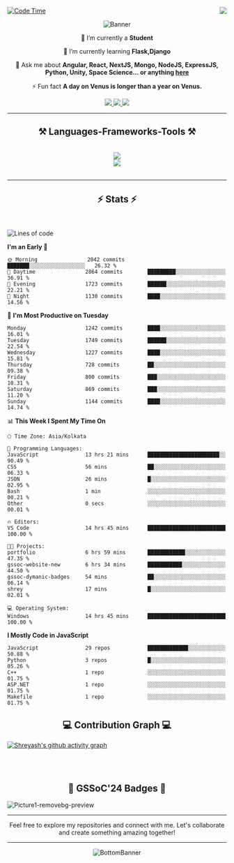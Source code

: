 <div>
 
<img align="right" src="https://visitor-badge.laobi.icu/badge?page_id=shreyash3087.shreyash3087" />

 [![Code Time](https://wakatime.com/badge/user/cd5f70df-e644-46f4-a03b-e1ce78615131.svg)](https://wakatime.com/@cd5f70df-e644-46f4-a03b-e1ce78615131)
 
</div>


<div align="center">
 
![Banner](https://github.com/user-attachments/assets/fe33d289-b057-4d85-ad76-3103802aa9e1)

</div>


<div align="center">
 
 🔭 I’m currently a **Student** 
 
 🌱 I’m currently learning **Flask,Django**

💬 Ask me about **Angular, React, NextJS, Mongo, NodeJS, ExpressJS, Python, Unity, Space Science... or anything [here](https://github.com/shreyash3087/shreyash3087/issues)**

⚡ Fun fact **A day on Venus is longer than a year on Venus.**

</div>
 
<div align="center"> 
  <a href="mailto:shreyash3087@gmail.com">
    <img src="https://img.shields.io/badge/Gmail-333333?style=for-the-badge&logo=gmail&logoColor=red" />
  </a>
  <a href="https://www.linkedin.com/in/shreyash-srivastava-1a1161280" target="_blank">
    <img src="https://img.shields.io/badge/LinkedIn-0077B5?style=for-the-badge&logo=linkedin&logoColor=white" target="_blank" />
  </a>
  <a href="https://github.com/shreyash3087" target="_blank">
     <img src="https://img.shields.io/badge/Github-FF5722?style=for-the-badge&logo=github&logoColor=white" target="_blank" />
  </a>
</div>
<hr/>
 
<h2 align="center">⚒️ Languages-Frameworks-Tools ⚒️</h2>
<br/>
<div align="center">
    <img src="https://skillicons.dev/icons?i=react,bootstrap,html,css,vscode,github,figma,cpp,vercel,netlify" /><br>
    <img src="https://skillicons.dev/icons?i=tailwind,git,nodejs,python,javascript,typescript,express,firebase,mongodb,nextjs,unity,azure,blender" /><br>
</div>

<br/>
<hr/>

<h2 align="center">⚡ Stats ⚡</h2>

<br>
<div>
 
 
<!--START_SECTION:waka-->
![Lines of code](https://img.shields.io/badge/From%20Hello%20World%20I%27ve%20Written-4.9%20million%20lines%20of%20code-blue)

**I'm an Early 🐤** 

```text
🌞 Morning                2042 commits        ███████░░░░░░░░░░░░░░░░░░   26.32 % 
🌆 Daytime                2864 commits        █████████░░░░░░░░░░░░░░░░   36.91 % 
🌃 Evening                1723 commits        ██████░░░░░░░░░░░░░░░░░░░   22.21 % 
🌙 Night                  1130 commits        ████░░░░░░░░░░░░░░░░░░░░░   14.56 % 
```
📅 **I'm Most Productive on Tuesday** 

```text
Monday                   1242 commits        ████░░░░░░░░░░░░░░░░░░░░░   16.01 % 
Tuesday                  1749 commits        ██████░░░░░░░░░░░░░░░░░░░   22.54 % 
Wednesday                1227 commits        ████░░░░░░░░░░░░░░░░░░░░░   15.81 % 
Thursday                 728 commits         ██░░░░░░░░░░░░░░░░░░░░░░░   09.38 % 
Friday                   800 commits         ███░░░░░░░░░░░░░░░░░░░░░░   10.31 % 
Saturday                 869 commits         ███░░░░░░░░░░░░░░░░░░░░░░   11.20 % 
Sunday                   1144 commits        ████░░░░░░░░░░░░░░░░░░░░░   14.74 % 
```


📊 **This Week I Spent My Time On** 

```text
🕑︎ Time Zone: Asia/Kolkata

💬 Programming Languages: 
JavaScript               13 hrs 21 mins      ███████████████████████░░   90.49 % 
CSS                      56 mins             ██░░░░░░░░░░░░░░░░░░░░░░░   06.33 % 
JSON                     26 mins             █░░░░░░░░░░░░░░░░░░░░░░░░   02.95 % 
Bash                     1 min               ░░░░░░░░░░░░░░░░░░░░░░░░░   00.21 % 
Other                    0 secs              ░░░░░░░░░░░░░░░░░░░░░░░░░   00.01 % 

🔥 Editors: 
VS Code                  14 hrs 45 mins      █████████████████████████   100.00 % 

🐱‍💻 Projects: 
portfolio                6 hrs 59 mins       ████████████░░░░░░░░░░░░░   47.35 % 
gssoc-website-new        6 hrs 34 mins       ███████████░░░░░░░░░░░░░░   44.50 % 
gssoc-dymanic-badges     54 mins             ██░░░░░░░░░░░░░░░░░░░░░░░   06.14 % 
shrey                    17 mins             █░░░░░░░░░░░░░░░░░░░░░░░░   02.01 % 

💻 Operating System: 
Windows                  14 hrs 45 mins      █████████████████████████   100.00 % 
```

**I Mostly Code in JavaScript** 

```text
JavaScript               29 repos            █████████████░░░░░░░░░░░░   50.88 % 
Python                   3 repos             █░░░░░░░░░░░░░░░░░░░░░░░░   05.26 % 
C++                      1 repo              ░░░░░░░░░░░░░░░░░░░░░░░░░   01.75 % 
ASP.NET                  1 repo              ░░░░░░░░░░░░░░░░░░░░░░░░░   01.75 % 
Makefile                 1 repo              ░░░░░░░░░░░░░░░░░░░░░░░░░   01.75 % 
```




<!--END_SECTION:waka-->

</div>

<div>
  <div align="center" ><h2 align="center">💻 Contribution Graph 💻</h2></div>
 
  [![Shreyash's github activity graph](https://github-readme-activity-graph.vercel.app/graph?username=shreyash3087&hide_border=true&theme=github)](https://github.com/ashutosh00710/github-readme-activity-graph)
 
</div>

<br/><br/>

<h2 align="center">🔰 GSSoC'24 Badges 🔰</h2>

![Picture1-removebg-preview](https://github.com/user-attachments/assets/4ece96a5-043a-44df-b51b-40738d3603ff)

<div align="center"> 
  <hr/>
  Feel free to explore my repositories and connect with me. Let's collaborate and create something amazing together!
  <hr/>
</div>

<div align="center">
 
![BottomBanner](https://github.com/user-attachments/assets/7afe064f-9b9f-401d-bec1-35c8625bb3dc)

</div>

